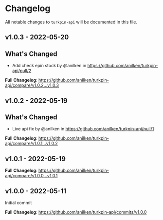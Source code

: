 # Changelog

All notable changes to `turkpin-api` will be documented in this file.

## v1.0.3 - 2022-05-20

## What's Changed

- Add check epin stock by @anilken in https://github.com/anilken/turkpin-api/pull/2

**Full Changelog**: https://github.com/anilken/turkpin-api/compare/v1.0.2...v1.0.3

## v1.0.2 - 2022-05-19

## What's Changed

- Live api fix by @anilken in https://github.com/anilken/turkpin-api/pull/1

**Full Changelog**: https://github.com/anilken/turkpin-api/compare/v1.0.1...v1.0.2

## v1.0.1 - 2022-05-19

**Full Changelog**: https://github.com/anilken/turkpin-api/compare/v1.0.0...v1.0.1

## v1.0.0 - 2022-05-11

Initial commit

**Full Changelog**: https://github.com/anilken/turkpin-api/commits/v1.0.0
